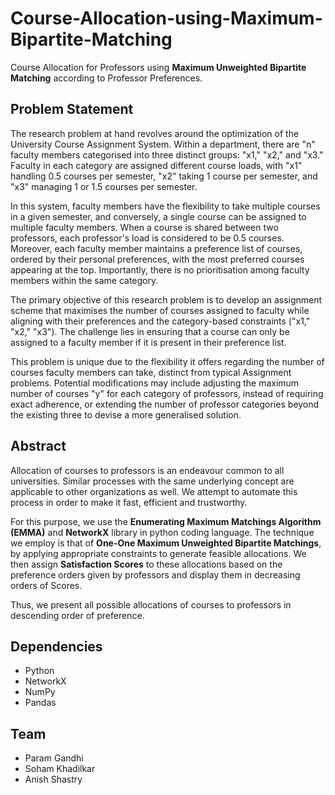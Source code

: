 # Course-Allocation-using-Maximum-Bipartite-Matching
Course Allocation for Professors using **Maximum Unweighted Bipartite Matching** according to Professor Preferences.

##  Problem Statement

The research problem at hand revolves around the optimization of the University Course Assignment System. Within a department, there are "n" faculty members categorised into three distinct groups: "x1," "x2," and "x3." Faculty in each category are assigned different course loads, with "x1" handling 0.5 courses per semester, "x2" taking 1 course per semester, and "x3" managing 1 or 1.5 courses per semester.  
  
In this system, faculty members have the flexibility to take multiple courses in a given semester, and conversely, a single course can be assigned to multiple faculty members. When a course is shared between two professors, each professor's load is considered to be 0.5 courses. Moreover, each faculty member maintains a preference list of courses, ordered by their personal preferences, with the most preferred courses appearing at the top. Importantly, there is no prioritisation among faculty members within the same category.  
  
The primary objective of this research problem is to develop an assignment scheme that maximises the number of courses assigned to faculty while aligning with their preferences and the category-based constraints ("x1," "x2," "x3"). The challenge lies in ensuring that a course can only be assigned to a faculty member if it is present in their preference list.  
  
This problem is unique due to the flexibility it offers regarding the number of courses faculty members can take, distinct from typical Assignment problems. Potential modifications may include adjusting the maximum number of courses "y" for each category of professors, instead of requiring exact adherence, or extending the number of professor categories beyond the existing three to devise a more generalised solution.

## Abstract

Allocation of courses to professors is an endeavour common to all universities. Similar processes with the same underlying concept are applicable to other organizations as well. We attempt to automate this process in order to make it fast, efficient and trustworthy.

For this purpose, we use the **Enumerating Maximum Matchings Algorithm (EMMA)** and **NetworkX** library in python coding language. The technique we employ is that of **One-One Maximum Unweighted Bipartite Matchings**, by applying appropriate constraints to generate feasible allocations. We then assign **Satisfaction Scores** to these allocations based on the preference orders given by professors and display them in decreasing orders of Scores. 

Thus, we present all possible allocations of courses to professors in descending order of preference.

## Dependencies

 - Python
 - NetworkX
 - NumPy
 - Pandas

## Team

 - Param Gandhi
 - Soham Khadilkar
 - Anish Shastry
